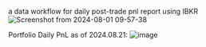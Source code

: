 a data workflow for daily post-trade pnl report using IBKR
![Screenshot from 2024-08-01 09-57-38](https://github.com/user-attachments/assets/580d9534-c100-4de6-a79a-f25add5ea60b)



Portfolio Daily PnL as of 2024.08.21:
![image](https://github.com/user-attachments/assets/4950b8af-e281-4f45-a9b8-c76185ff7720)
























